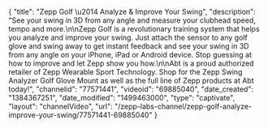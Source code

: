 {
    "title": "Zepp Golf  \u2014  Analyze & Improve Your Swing",
    "description": "See your swing in 3D from any angle and measure your clubhead speed, tempo and more.\n\nZepp Golf is a revolutionary training system that helps you analyze and improve your swing. Just attach the sensor to any golf glove and swing away to get instant feedback and see your swing in 3D from any angle on your iPhone, iPad or Android device. Stop guessing at how to improve and let Zepp show you how.\n\nAbt is a proud authorized retailer of Zepp Wearable Sport Technology. Shop for the Zepp Swing Analyzer Golf Glove Mount as well as the full line of Zepp products at Abt today!",
    "channelid": "77571441",
    "videoid": "69885040",
    "date_created": "1384367251",
    "date_modified": "1499463000",
    "type": "captivate",
    "layout": "channelVideo",
    "url": "\/zepp-labs-channel\/zepp-golf-analyze-improve-your-swing\/77571441-69885040"
}